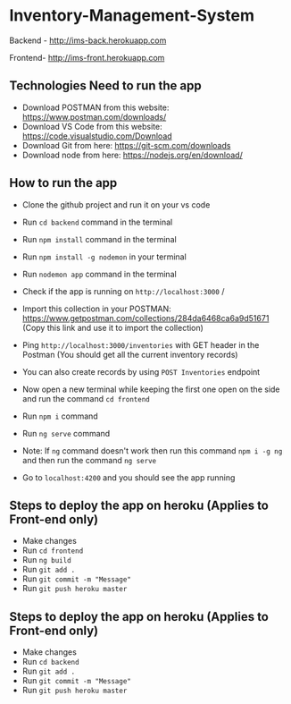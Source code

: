 # Inventory-Management-System

Backend - http://ims-back.herokuapp.com

Frontend- http://ims-front.herokuapp.com

## Technologies Need to run the app

- Download POSTMAN from this website: https://www.postman.com/downloads/
- Download VS Code from this website: https://code.visualstudio.com/Download
- Download Git from here: https://git-scm.com/downloads
- Download node from here: https://nodejs.org/en/download/

## How to run the app

- Clone the github project and run it on your vs code
- Run `cd backend` command in the terminal
- Run `npm install` command in the terminal
- Run `npm install -g nodemon` in your terminal
- Run `nodemon app` command in the terminal
- Check if the app is running on `http://localhost:3000` /
- Import this collection in your POSTMAN: https://www.getpostman.com/collections/284da6468ca6a9d51671 (Copy this link and use it to import the collection)
- Ping `http://localhost:3000/inventories` with GET header in the Postman (You should get all the current inventory records)
- You can also create records by using `POST Inventories` endpoint 

- Now open a new terminal while keeping the first one open on the side and run the command `cd frontend`
- Run `npm i` command
- Run `ng serve` command
- Note: If `ng` command doesn't work then run this command `npm i -g ng` and then run the command `ng serve`
- Go to `localhost:4200` and you should see the app running

## Steps to deploy the app on heroku (Applies to Front-end only)

- Make changes
- Run `cd frontend`
- Run `ng build`  
- Run `git add .`
- Run `git commit -m "Message"`
- Run `git push heroku master`

## Steps to deploy the app on heroku (Applies to Front-end only)

- Make changes
- Run `cd backend`
- Run `git add .`
- Run `git commit -m "Message"`
- Run `git push heroku master`

